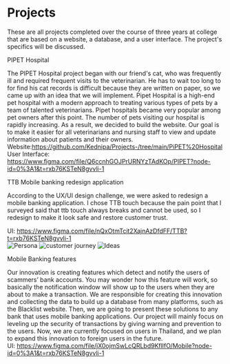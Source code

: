 # Projects
These are all projects completed over the course of three years at college that are based on a website, a database, and a user interface. The project's specifics will be discussed.

 PIPET Hospital 

  The PIPET Hospital project began with our friend's cat, who was frequently ill and required frequent visits to the veterinarian. He has to wait too long to for find his cat records is difficult because they are written on paper, so we came up with an idea that we will implement. Pipet Hospital is a high-end pet hospital with a modern approach to treating various types of pets by a team of talented veterinarians. Pipet hospitals became very popular among pet owners after this point. The number of pets visiting our hospital is rapidly increasing. As a result, we decided to build the website. Our goal is to make it easier for all veterinarians and nursing staff to view and update information about patients and their owners.<br />
 Website:https://github.com/Kednipa/Projects-/tree/main/PiPET%20Hospital <br />
 User Interface: https://www.figma.com/file/Q6ccnhGOJPrURNYzTAdKOp/PIPET?node-id=0%3A1&t=rxb76KSTeN8gvvli-1<br />




 TTB Mobile banking redesign application
 
  According to the UX/UI design challenge, we were asked to redesign a mobile banking application. I chose TTB touch because the pain point that I surveyed    said that ttb touch always breaks and cannot be used, so I redesign to make it look safe and restore customer trust.<br />

UI: https://www.figma.com/file/nQxOtmTcit2XajnAzDfdFF/TTB?t=rxb76KSTeN8gvvli-1<br />
![Persona](https://user-images.githubusercontent.com/112541499/213172317-2d652f99-9032-46ae-bcfe-a6d7778bcc3d.jpg)
![customer journey](https://user-images.githubusercontent.com/112541499/213172331-60ac4326-e465-4aec-9f8f-e64e8da85f04.jpg)
![Ideas](https://user-images.githubusercontent.com/112541499/213172342-9916dc80-3741-40d1-b0c9-4da0c93c1ee1.jpg)

 
 
 
 Mobile Banking features
 
  Our innovation is creating features which detect and notify the users of scammers’ bank accounts. You may wonder how this feature will work, so basically the notification window will show up to the users when they are about to make a transaction. We are responsible for creating this innovation and collecting the data to build up a database from many platforms, such as the Blacklist website. Then, we are going to present these solutions to any bank that uses mobile banking applications. Our project will mainly focus on leveling up the security of transactions by giving warning and prevention to the users. Now, we are currently focused on users in Thailand, and we plan to expand this innovation to foreign users in the future.<br />
 UI: https://www.figma.com/file/jX0ojmSwLcQRLbd9KfllfO/Mobile?node-id=0%3A1&t=rxb76KSTeN8gvvli-1<br />
 
